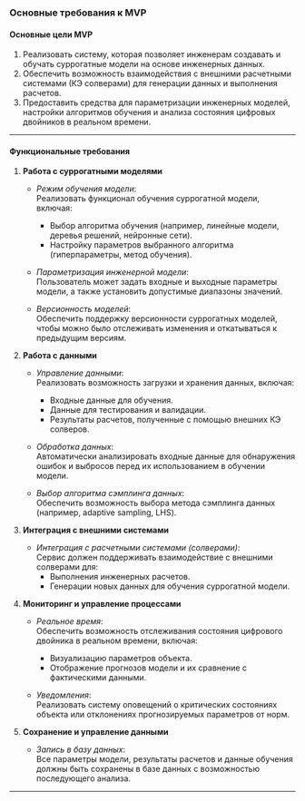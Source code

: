 ### Основные требования к MVP

#### **Основные цели MVP**
1. Реализовать систему, которая позволяет инженерам создавать и обучать суррогатные модели на основе инженерных данных.
2. Обеспечить возможность взаимодействия с внешними расчетными системами (КЭ солверами) для генерации данных и выполнения расчетов.
3. Предоставить средства для параметризации инженерных моделей, настройки алгоритмов обучения и анализа состояния цифровых двойников в реальном времени.

---

#### **Функциональные требования**

1. **Работа с суррогатными моделями**

   - *Режим обучения модели*:  
     Реализовать функционал обучения суррогатной модели, включая:
      - Выбор алгоритма обучения (например, линейные модели, деревья решений, нейронные сети).
      - Настройку параметров выбранного алгоритма (гиперпараметры, метод обучения).

   - *Параметризация инженерной модели*:  
     Пользователь может задать входные и выходные параметры модели, а также установить допустимые диапазоны значений.

   - *Версионность моделей*:  
     Обеспечить поддержку версионности суррогатных моделей, чтобы можно было отслеживать изменения и откатываться к предыдущим версиям.

2. **Работа с данными**

   - *Управление данными*:  
     Реализовать возможность загрузки и хранения данных, включая:
      - Входные данные для обучения.
      - Данные для тестирования и валидации.
      - Результаты расчетов, полученные с помощью внешних КЭ солверов.

   - *Обработка данных*:  
     Автоматически анализировать входные данные для обнаружения ошибок и выбросов перед их использованием в обучении модели.

   - *Выбор алгоритма сэмплинга данных*:  
     Обеспечить возможность выбора метода сэмплинга данных (например, adaptive sampling, LHS).

3. **Интеграция с внешними системами**

   - *Интеграция с расчетными системами (солверами)*:  
     Сервис должен поддерживать взаимодействие с внешними солверами для:
      - Выполнения инженерных расчетов.
      - Генерации новых данных для обучения суррогатной модели.

4. **Мониторинг и управление процессами**

   - *Реальное время*:  
     Обеспечить возможность отслеживания состояния цифрового двойника в реальном времени, включая:
      - Визуализацию параметров объекта.
      - Отображение прогнозов модели и их сравнение с фактическими данными.

   - *Уведомления*:  
     Реализовать систему оповещений о критических состояниях объекта или отклонениях прогнозируемых параметров от норм.

5. **Сохранение и управление данными**

   - *Запись в базу данных*:  
     Все параметры модели, результаты расчетов и данные обучения должны быть сохранены в базе данных с возможностью последующего анализа.

---
